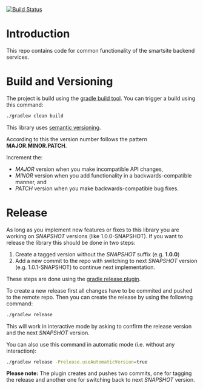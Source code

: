 [![Build Status](https://dev.azure.com/pt-iot/smartsite/_apis/build/status/csm.cloud.common?branchName=master)](https://dev.azure.com/pt-iot/smartsite/_build/latest?definitionId=56?branchName=master)

# Introduction

This repo contains code for common functionality of the smartsite backend services.

# Build and Versioning

The project is build using the [gradle build tool](https://gradle.org/). You can trigger a build using this command:

```Bash
./gradlew clean build
```

This library uses [semantic versioning](https://semver.org).

According to this the version number follows the pattern **MAJOR.MINOR.PATCH**.

Increment the:

- *MAJOR* version when you make incompatible API changes,
- *MINOR* version when you add functionality in a backwards-compatible manner, and
- *PATCH* version when you make backwards-compatible bug fixes.

# Release

As long as you implement new features or fixes to this library you are working on *SNAPSHOT* versions (like 1.0.0-SNAPSHOT).
If you want to release the library this should be done in two steps:

1. Create a tagged version without the *SNAPSHOT* suffix (e.g. **1.0.0**)
2. Add a new commit to the repo with switching to next *SNAPSHOT* version (e.g. 1.0.1-SNAPSHOT) to continue next implementation.

These steps are done using the [gradle release plugin](https://github.com/researchgate/gradle-release).

To create a new release first all changes have to be commited and pushed to the remote repo.
Then you can create the release by using the following command:

```Bash
./gradlew release
```

This will work in interactive mode by asking to confirm the release version and the next *SNAPSHOT* version.

You can also use this command in automatic mode (i.e. without any interaction):

```Bash
./gradlew release -Prelease.useAutomaticVersion=true
```

**Please note:** The plugin creates and pushes two commits, one for tagging the release and another one for switching back to next *SNAPSHOT* version.
